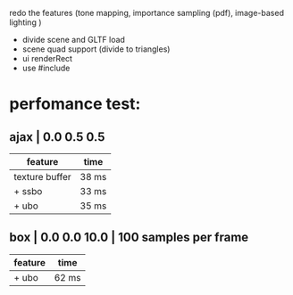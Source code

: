 redo the features (tone mapping, importance sampling (pdf),  image-based lighting )

- divide scene and GLTF load
- scene quad support (divide to triangles)
- ui renderRect
- use #include <algorithm>

# perfomance test:
## ajax | 0.0 0.5 0.5
| feature          | time  |
|------------------|-------|
| texture buffer   | 38 ms |
| + ssbo           | 33 ms |
| + ubo            | 35 ms |


## box | 0.0 0.0 10.0 | 100 samples per frame
| feature          | time  |
|------------------|-------|
| + ubo            | 62 ms |
